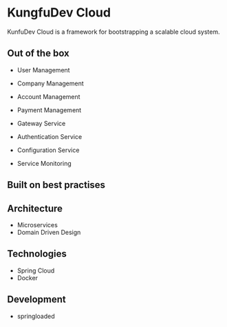 KungfuDev Cloud
===============

KunfuDev Cloud is a framework for bootstrapping a scalable cloud system.

Out of the box
--------------

- User Management
- Company Management
- Account Management
- Payment Management

- Gateway Service
- Authentication Service
- Configuration Service
- Service Monitoring

Built on best practises
-----------------------

Architecture
------------

- Microservices
- Domain Driven Design

Technologies
------------

- Spring Cloud
- Docker

Development
-----------

- springloaded